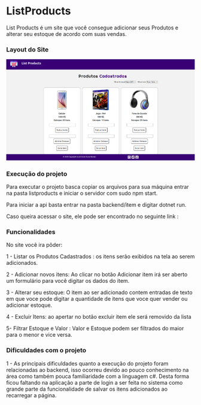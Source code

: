 # ListProducts
 List Products é um site que você consegue adicionar seus Produtos e alterar seu estoque de acordo com suas vendas. 
 
 ### Layout do Site

![layout](https://github.com/luizotaviobione/ListProducts/blob/master/ListProducts.png)

### Execução do projeto 

Para executar o projeto basca copiar os arquivos para sua máquina entrar na pasta listproducts e iniciar o servidor com sudo npm start.

Para  iniciar a api basta entrar na pasta backend/item e digitar dotnet run. 

Caso queira acessar o site, ele pode ser encontrado no seguinte link : 

### Funcionalidades
No site você ira pôder:
  
  1 - Listar os Produtos Cadastrados : os itens serão exibidos na tela ao serem adicionados.
  
  2 - Adicionar novos itens: Ao clicar no botão Adicionar item irá ser aberto um formulário para você digitar os dados do item. 
  
  3 - Alterar seu estoque: O item ao ser adicionado contem entradas de texto em que voce pode digitar a quantidade de itens que voce quer vender ou adicionar estoque.
  
  4 - Excluir Itens: ao apertar no botão excluir item ele será removido da lista
  
  5- Filtrar Estoque e Valor : Valor e Estoque podem ser filtrados do maior para o menor e vice versa.
  
### Dificuldades com o projeto 

  1 - As principais dificuldades quanto a execução do projeto foram relacionadas ao backend, isso ocorreu devido ao pouco conhecimento na área como também pouca familiaridade com a linguagem c#. Desta forma ficou faltando na aplicação a parte de login a ser feita no sistema como grande parte da funcionalidade de salvar os itens adicionados ao recarregar a página. 

